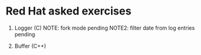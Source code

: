 # Red Hat asked exercises
1. Logger (C)
   NOTE: fork mode pending
   NOTE2: filter date from log entries pending

2. Buffer (C++)
